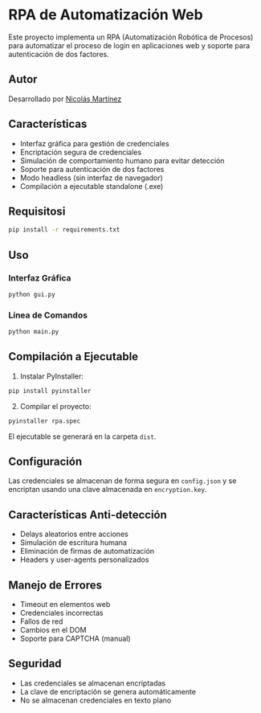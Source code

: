 # RPA de Automatización Web

Este proyecto implementa un RPA (Automatización Robótica de Procesos) para automatizar el proceso de login en aplicaciones web y soporte para autenticación de dos factores.

## Autor

Desarrollado por [Nicolás Martínez](https://www.linkedin.com/in/martineznae/)

## Características

- Interfaz gráfica para gestión de credenciales
- Encriptación segura de credenciales
- Simulación de comportamiento humano para evitar detección
- Soporte para autenticación de dos factores
- Modo headless (sin interfaz de navegador)
- Compilación a ejecutable standalone (.exe)

## Requisitosi

```bash
pip install -r requirements.txt
```

## Uso

### Interfaz Gráfica

```bash
python gui.py
```

### Línea de Comandos

```bash
python main.py
```

## Compilación a Ejecutable

1. Instalar PyInstaller:
```bash
pip install pyinstaller
```

2. Compilar el proyecto:
```bash
pyinstaller rpa.spec
```

El ejecutable se generará en la carpeta `dist`.

## Configuración

Las credenciales se almacenan de forma segura en `config.json` y se encriptan usando una clave almacenada en `encryption.key`.

## Características Anti-detección

- Delays aleatorios entre acciones
- Simulación de escritura humana
- Eliminación de firmas de automatización
- Headers y user-agents personalizados

## Manejo de Errores

- Timeout en elementos web
- Credenciales incorrectas
- Fallos de red
- Cambios en el DOM
- Soporte para CAPTCHA (manual)

## Seguridad

- Las credenciales se almacenan encriptadas
- La clave de encriptación se genera automáticamente
- No se almacenan credenciales en texto plano
